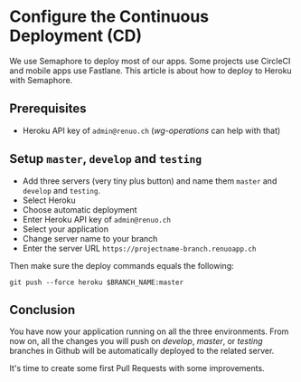 # Configure the Continuous Deployment (CD)

We use Semaphore to deploy most of our apps. Some projects use CircleCI and
mobile apps use Fastlane. This article is about how to deploy to Heroku with
Semaphore.

## Prerequisites

* Heroku API key of `admin@renuo.ch` (*wg-operations* can help with that)

## Setup `master`, `develop` and `testing`

* Add three servers (very tiny plus button) and name them `master`
and `develop` and `testing`.
* Select Heroku
* Choose automatic deployment
* Enter Heroku API key of `admin@renuo.ch` 
* Select your application
* Change server name to your branch
* Enter the server URL `https://projectname-branch.renuoapp.ch`

Then make sure the deploy commands equals the following:

```shell
git push --force heroku $BRANCH_NAME:master
```

## Conclusion

You have now your application running on all the three environments.
From now on, all the changes you will push on *develop*, *master*, or *testing*
branches in Github will be automatically deployed to the related server.

It's time to create some first Pull Requests with some improvements.
